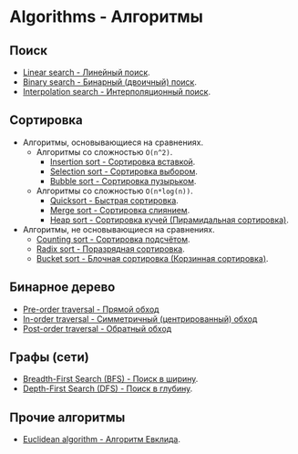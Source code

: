 ﻿# Algorithms - Алгоритмы

## Поиск

- [Linear search - Линейный поиск](./Search/LinearSearch/LinearSearch.md).
- [Binary search - Бинарный (двоичный) поиск](./Search/BinarySearch/BinarySearch.md).
- [Interpolation search - Интерполяционный поиск](./Search/InterpolationSearch/InterpolationSearch.md).

## Сортировка

- Алгоритмы, основывающиеся на сравнениях.
  - Алгоритмы со сложностью `O(n^2)`.
     - [Insertion sort - Сортировка вставкой](./Sorting/InsertionSort/InsertionSort.md).
     - [Selection sort - Сортировка выбором](./Sorting/SelectionSort/SelectionSort.md).
     - [Bubble sort - Сортировка пузырьком](./Sorting/BubbleSort/BubbleSort.md).
  - Алгоритмы со сложностью `O(n*log(n))`.
     - [Quicksort - Быстрая сортировка](./Sorting/Quicksort/Quicksort.md).
     - [Merge sort - Сортировка слиянием](./Sorting/MergeSort/MergeSort.md).
     - [Heap sort - Сортировка кучей (Пирамидальная сортировка)](./Sorting/HeapSort/HeapSort.md).
- Алгоритмы, не основывающиеся на сравнениях.
   - [Counting sort - Сортировка подсчётом](./Sorting/CountingSort/CountingSort.md).
   - [Radix sort - Поразрядная сортировка](./Sorting/RadixSort/RadixSort.md).
   - [Bucket sort - Блочная сортировка (Корзинная сортировка)](./Sorting/BucketSort/BucketSort.md).

## Бинарное дерево

- [Pre-order traversal - Прямой обход](./BinaryTree/PreOrderTraversal/PreOrderTraversal.md)
- [In-order traversal - Симметричный (центрированный) обход](./BinaryTree/InOrderTraversal/InOrderTraversal.md)
- [Post-order traversal - Обратный обход](./BinaryTree/PostOrderTraversal/PostOrderTraversal.md)

## Графы (сети)

- [Breadth-First Search (BFS) - Поиск в ширину](./Graph/BreadthFirstSearch/BreadthFirstSearch.md).
- [Depth-First Search (DFS) - Поиск в глубину](./Graph/DepthFirstSearch/DepthFirstSearch.md).

## Прочие алгоритмы

- [Euclidean algorithm - Алгоритм Евклида](./EuclideanAlgorithm/EuclideanAlgorithm.md).
